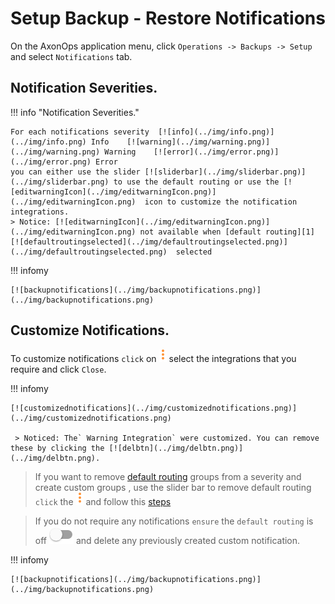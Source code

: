 # Setup Backup - Restore Notifications

On the AxonOps application menu, click `Operations -> Backups -> Setup` and select `Notifications` tab. 

## Notification Severities.

!!! info "Notification Severities."

    For each notifications severity  [![info](../img/info.png)](../img/info.png) Info    [![warning](../img/warning.png)](../img/warning.png) Warning    [![error](../img/error.png)](../img/error.png) Error
    you can either use the slider [![sliderbar](../img/sliderbar.png)](../img/sliderbar.png) to use the default routing or use the [![editwarningIcon](../img/editwarningIcon.png)](../img/editwarningIcon.png)  icon to customize the notification integrations.
    > Notice: [![editwarningIcon](../img/editwarningIcon.png)](../img/editwarningIcon.png) not available when [default routing][1] [![defaultroutingselected](../img/defaultroutingselected.png)](../img/defaultroutingselected.png)  selected


[1]: default-routing.md

!!! infomy 

    [![backupnotifications](../img/backupnotifications.png)](../img/backupnotifications.png)


## Customize Notifications.

To customize notifications `click` on [![editwarningIcon](../img/editwarningIcon.png)](../img/editwarningIcon.png) select the integrations that you require and click `Close`.

!!! infomy 

    [![customizednotifications](../img/customizednotifications.png)](../img/customizednotifications.png)

     > Noticed: The` Warning Integration` were customized. You can remove these by clicking the [![delbtn](../img/delbtn.png)](../img/delbtn.png).


> If you want to remove [default routing][1] groups from a severity and create custom groups , use the slider bar to remove default routing `click` the [![editwarningIcon](../img/editwarningIcon.png)](../img/editwarningIcon.png) and follow this [steps][2]

> If you do not require any notifications `ensure` the `default routing` is off [![sliderbar](../img/sliderbar.png)](../img/sliderbar.png) and delete any previously created custom notification.

[2]: #notification-severities

!!! infomy 

    [![backupnotifications](../img/backupnotifications.png)](../img/backupnotifications.png)

